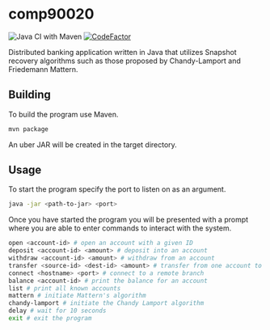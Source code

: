 # comp90020

![Java CI with Maven](https://github.com/omjadas/comp90020/workflows/Java%20CI%20with%20Maven/badge.svg?branch=master)
[![CodeFactor](https://www.codefactor.io/repository/github/omjadas/comp90020/badge?s=e63190bc215f22d323425533d74470789495079a)](https://www.codefactor.io/repository/github/omjadas/comp90020)

Distributed banking application written in Java that utilizes Snapshot recovery
algorithms such as those proposed by Chandy-Lamport and Friedemann Mattern.

## Building

To build the program use Maven.

```bash
mvn package
```

An uber JAR will be created in the target directory.

## Usage

To start the program specify the port to listen on as an argument.

```bash
java -jar <path-to-jar> <port>
```

Once you have started the program you will be presented with a prompt where you
are able to enter commands to interact with the system.

```bash
open <account-id> # open an account with a given ID
deposit <account-id> <amount> # deposit into an account
withdraw <account-id> <amount> # withdraw from an account
transfer <source-id> <dest-id> <amount> # transfer from one account to another
connect <hostname> <port> # connect to a remote branch
balance <account-id> # print the balance for an account
list # print all known accounts
mattern # initiate Mattern's algorithm
chandy-lamport # initiate the Chandy Lamport algorithm
delay # wait for 10 seconds
exit # exit the program
```
